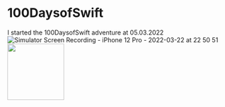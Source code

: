 # 100DaysofSwift
I started the 100DaysofSwift adventure at 05.03.2022
![Simulator Screen Recording - iPhone 12 Pro - 2022-03-22 at 22 50 51]() 
<img src="![Simulator Screen Recording - iPhone 12 Pro - 2022-03-22 at 22 50 51]()" width="128"/>
